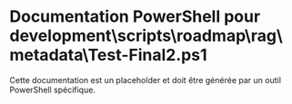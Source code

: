 # Documentation PowerShell pour development\scripts\roadmap\rag\metadata\Test-Final2.ps1

Cette documentation est un placeholder et doit être générée par un outil PowerShell spécifique.
